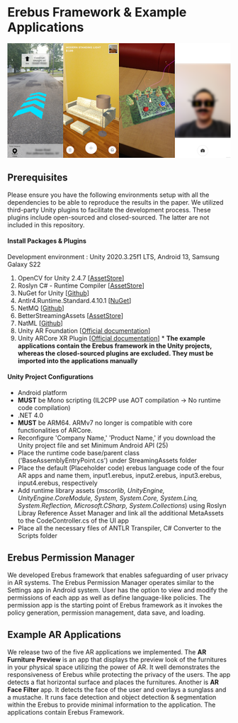 # Erebus Framework & Example Applications

<p align="center">
  <img src="applications.png">
</p>


## Prerequisites
Please ensure you have the following environments setup with all the dependencies to be able to reproduce the results in the paper. 
We utilized third-party Unity plugins to facilitate the development process. These plugins include open-sourced and closed-sourced. The latter are not included in this repository.

#### Install Packages & Plugins
Development environment : Unity 2020.3.25f1 LTS, Android 13, Samsung Galaxy S22

1. OpenCV for Unity 2.4.7 [[AssetStore](https://assetstore.unity.com/packages/tools/integration/opencv-for-unity-21088)]
2. Roslyn C# - Runtime Compiler [[AssetStore](https://assetstore.unity.com/packages/tools/integration/roslyn-c-runtime-compiler-142753)]
3. NuGet for Unity [[Github](https://github.com/GlitchEnzo/NuGetForUnity)]
4. Antlr4.Runtime.Standard.4.10.1 [[NuGet](https://www.nuget.org/packages/Antlr4.Runtime.Standard/4.10.1)]
5. NetMQ [[Github](https://github.com/zeromq/netmq)]
6. BetterStreamingAssets [[AssetStore](https://assetstore.unity.com/packages/tools/input-management/better-streaming-assets-103788)]
7. NatML [[Github](https://github.com/natmlx/natml-unity)]
8. Unity AR Foundation [[Official documentation](https://docs.unity3d.com/Packages/com.unity.xr.arfoundation@4.2/manual/index.html)]
9. Unity ARCore XR Plugin [[Official documentation](https://docs.unity3d.com/Packages/com.unity.xr.arcore@4.1/manual/)]
\* **The example applications contain the Erebus framework in the Unity projects, whereas the closed-sourced plugins are excluded. They must be imported into the applications manually**

#### Unity Project Configurations
- Android platform
- **MUST** be Mono scripting  (IL2CPP use AOT compilation -> No runtime code compilation)
- .NET 4.0
- **MUST** be ARM64. ARMv7 no longer is compatible with core functionalities of ARCore. 
- Reconfigure 'Company Name,' 'Product Name,' if you download the Unity project file and set Minimum Android API (25) 
- Place the runtime code base/parent class ('BaseAssemblyEntryPoint.cs') under StreamingAssets folder
- Place the default (Placeholder code) erebus language code of the four AR apps and name them, input1.erebus, input2.erebus, input3.erebus, input4.erebus, respectively
- Add runtime library assets (*mscorlib, UnityEngine, UnityEngine.CoreModule, System, System.Core, System.Linq, System.Reflection, Microsoft.CSharp, System.Collections*) using Roslyn Libray Reference Asset Manager and link all the additional MetaAssets to the CodeController.cs of the UI app
- Place all the necessary files of ANTLR Transpiler, C# Converter to the Scripts folder

## Erebus Permission Manager
We developed Erebus framework that enables safeguarding of user privacy in AR systems. The Erebus Permission Manager operates similar to the Settings app in Android system. User has the option to view and modify the permissions of each app as well as define language-like policies. The permission app is the starting point of Erebus framework as it invokes the policy generation, permission management, data save, and loading. 

## Example AR Applications
We release two of the five AR applications we implemented. The **AR Furniture Preview** is an app that displays the preview look of the furnitures in your physical space utilizing the power of AR. It well demonstrates the responsiveness of Erebus while protecting the privacy of the users. The app detects a flat horizontal surface and places the furnitures. Another is **AR Face Filter** app. It detects the face of the user and overlays a sunglass and a mustache. It runs face detection and object detection & segmentation within the Erebus to provide minimal information to the application. The applications contain Erebus Framework.

